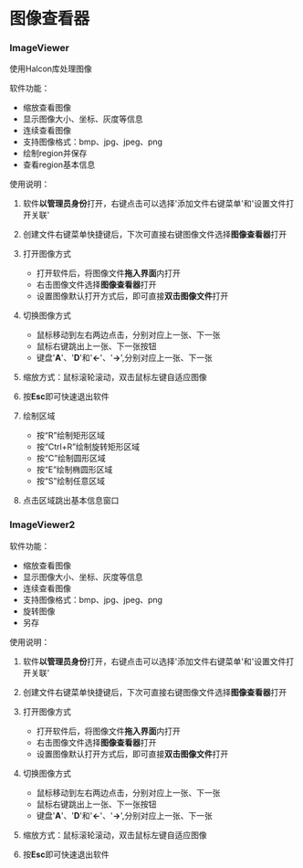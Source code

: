 # 图像查看器

### ImageViewer

使用Halcon库处理图像

软件功能：

- 缩放查看图像
- 显示图像大小、坐标、灰度等信息
- 连续查看图像
- 支持图像格式：bmp、jpg、jpeg、png
- 绘制region并保存
- 查看region基本信息

使用说明：

1. 软件**以管理员身份**打开，右键点击可以选择'添加文件右键菜单'和'设置文件打开关联'
2. 创建文件右键菜单快捷键后，下次可直接右键图像文件选择**图像查看器**打开
3. 打开图像方式
   - 打开软件后，将图像文件**拖入界面**内打开
   - 右击图像文件选择**图像查看器**打开
   - 设置图像默认打开方式后，即可直接**双击图像文件**打开
4. 切换图像方式
   - 鼠标移动到左右两边点击，分别对应上一张、下一张
   - 鼠标右键跳出上一张、下一张按钮
   - 键盘'**A**'、'**D**'和'**←**'、'**→**',分别对应上一张、下一张
5. 缩放方式：鼠标滚轮滚动，双击鼠标左键自适应图像
6. 按**Esc**即可快速退出软件
7. 绘制区域

   - 按“R”绘制矩形区域
   - 按“Ctrl+R”绘制旋转矩形区域
   - 按“C”绘制圆形区域
   - 按“E”绘制椭圆形区域
   - 按“S”绘制任意区域
8. 点击区域跳出基本信息窗口

### ImageViewer2

软件功能：

- 缩放查看图像
- 显示图像大小、坐标、灰度等信息
- 连续查看图像
- 支持图像格式：bmp、jpg、jpeg、png
- 旋转图像
- 另存

使用说明：

1. 软件**以管理员身份**打开，右键点击可以选择'添加文件右键菜单'和'设置文件打开关联'

2. 创建文件右键菜单快捷键后，下次可直接右键图像文件选择**图像查看器**打开

3. 打开图像方式
   - 打开软件后，将图像文件**拖入界面**内打开
   - 右击图像文件选择**图像查看器**打开
   - 设置图像默认打开方式后，即可直接**双击图像文件**打开
4. 切换图像方式
   - 鼠标移动到左右两边点击，分别对应上一张、下一张
   - 鼠标右键跳出上一张、下一张按钮
   - 键盘'**A**'、'**D**'和'**←**'、'**→**',分别对应上一张、下一张
5. 缩放方式：鼠标滚轮滚动，双击鼠标左键自适应图像
6. 按**Esc**即可快速退出软件